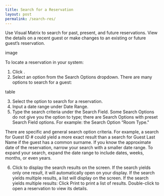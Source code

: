 ```yaml
---
title: Search for a Reservation
layout: post
permalink: /search-res/
---
```


Use Visual Matrix to search for past, present, and future reservations. View the details on
a recent guest or make changes to an existing or future guest’s reservation.

image

To locate a reservation in your system:
1. Click .
2. Select an option from the Search Options dropdown.
There are many options to search for a guest:

table

3. Select the option to search for a reservation.
4. Input a date range under Date Range.
5. Type the search criteria under the Search Field.
Some Search Options do not give you the option to type; there are Search Options
with preset Search Field options. For example: the Search Option “Room Type."

There are specific and general search option criteria. For example, a search for Guest
ID # could yield a more exact result than a search for Guest Last Name if the guest
has a common surname.
If you know the approximate date of the reservation, narrow your search with a
smaller date range. To expand your search, expand the date range to include dates,
weeks, months, or even years.

6. Click to display the search results on the screen.
If the search yields only one result, it will automatically open on your display. If the
search yields multiple results, a list will display on the screen.
If the search yields multiple results:
Click Print to print a list of results.
Double-click to open a reservation to view its details.
